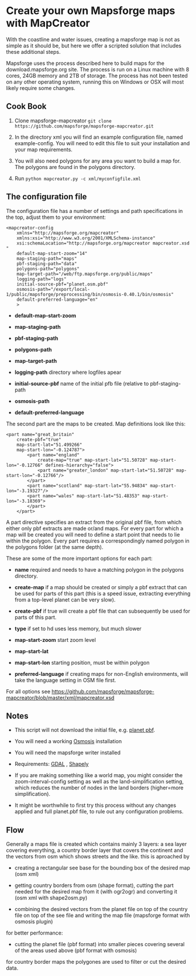 Create your own Mapsforge maps with MapCreator
====================

With the coastline and water issues, creating a mapsforge map is not as simple
as it should be, but here we offer a scripted solution that includes these
additional steps.

Mapsforge uses the process described here to build maps for the
download.mapsforge.org site. The process is run on a Linux machine with 8
cores, 24GB memory and 2TB of storage. The process has not been tested on any
other operating system, running this on Windows or OSX will most likely require
some changes.


Cook Book
---------

1. Clone mapsforge-mapcreator ``git clone
https://github.com/mapsforge/mapsforge-mapcreator.git``

2. In the directory xml you will find an example configuration file, named
example-config. You will need to edit this file to suit your installation and
your map requirements.

3. You will also need polygons for any area you want to build a map for. The
polygons are found in the polygons directory.

4. Run ``python mapcreator.py -c xml/myconfigfile.xml``


The configuration file
-----------------------
The configuration file has a number of settings and path specifications in the
top, adjust them to your environment:

```
<mapcreator-config
	xmlns="http://mapsforge.org/mapcreator"
	xmlns:xsi="http://www.w3.org/2001/XMLSchema-instance"
	xsi:schemaLocation="http://mapsforge.org/mapcreator mapcreator.xsd "
	default-map-start-zoom="14"
	map-staging-path="maps"
	pbf-staging-path="data"
	polygons-path="polygons"
	map-target-path="/web/ftp.mapsforge.org/public/maps"
	logging-path="logs"
	initial-source-pbf="planet.osm.pbf"
	osmosis-path="/export/local-1/public/mapsforge/preprocessing/bin/osmosis-0.40.1/bin/osmosis"
	default-preferred-language="en"
	>
```

 - **default-map-start-zoom**

 - **map-staging-path**

 - **pbf-staging-path**

 - **polygons-path**

 - **map-target-path**

 - **logging-path** directory where logfiles apear

 - **initial-source-pbf** name of the initial pfb file (relative to pbf-staging-path

 - **osmosis-path**

 - **default-preferred-language**


The second part are the maps to be created. Map definitions look like this:

```
<part name="great_britain"
	create-pbf="true"
	map-start-lat="51.499266"
	map-start-lon="-0.124787">
		<part name="england"
			create-map="true" map-start-lat="51.50728" map-start-lon="-0.12766" defines-hierarchy="false">
			<part name="greater_london" map-start-lat="51.50728" map-start-lon="-0.12766"/>
		</part>
		<part name="scotland" map-start-lat="55.94834" map-start-lon="-3.19327"/>
		<part name="wales" map-start-lat="51.48353" map-start-lon="-3.18369">
		</part>
	</part>
```

A part directive specifies an extract from the original pbf file, from which
either only pbf extracts are made or/and maps. For every part for which a map
will be created you will need to define a start point that needs to lie within
the polygon. Every part requires a correspondingly named polygon in the
polygons folder (at the same depth).

These are some of the more important options for each part:

 - **name** required and needs to have a matching polygon in the polygons directory.

 - **create-map** if a map should be created or simply a pbf extract that can be used for parts of this part (this is a speed issue, extracting everything from a top-level planet can be very slow).

 - **create-pbf** if true will create a pbf file that can subsequently be used for parts of this part.

 - **type** if set to hd uses less memory, but much slower

 - **map-start-zoom** start zoom level

 - **map-start-lat**

 - **map-start-lon** starting position, must be within polygon

 - **preferred-language** if creating maps for non-English environments, will take the language setting in OSM file first.

For all options see https://github.com/mapsforge/mapsforge-mapcreator/blob/master/xml/mapcreator.xsd 

Notes
-----

 - This script will not download the initial file, e.g. [planet
   pbf](https://wiki.openstreetmap.org/wiki/Planet.osm). 

 - You will need a working
   [Osmosis](http://wiki.openstreetmap.org/wiki/Osmosis) installation

 - You will need the mapsforge writer installed

 - Requirements: [GDAL](http://www.gdal.org/) ,
   [Shapely](http://toblerity.org/shapely/)

 - If you are making something like a world map, you might consider the
   zoom-interval-config setting as well as the land-simplification setting,
   which reduces the number of nodes in the land borders (higher=more
   simplification).

 - It might be worthwhile to first try this process without any changes applied
   and full planet.pbf file, to rule out any configuration problems.

Flow
----

Generally a maps file is created which contains mainly 3 layers: a sea layer
covering everything, a country border layer that covers the continent and the
vectors from osm which shows streets and the like. this is aproached by

 - creating a rectangular see base for the bounding box of the desired map (osm
   xml)

 - getting country borders from osm (shape format), cutting the part needed for
   the desired map from it (with ogr2ogr) and converting it (osm xml with
   shape2osm.py)

 - combining the desired vectors from the planet file on top of the country
   file on top of the see file and writing the map file (mapsforge format with
   osmosis plugin)

for better performance:

 - cutting the planet file (pbf format) into smaller pieces covering several of
   the areas used above (pbf format with osmosis)

for country border maps the polygones are used to filter or cut the desired
data.

